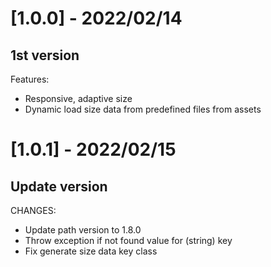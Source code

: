 # [1.0.0] - 2022/02/14
## 1st version
Features:
- Responsive, adaptive size
- Dynamic load size data from predefined files from assets

# [1.0.1] - 2022/02/15
## Update version
CHANGES:
- Update path version to 1.8.0
- Throw exception if not found value for (string) key
- Fix generate size data key class

